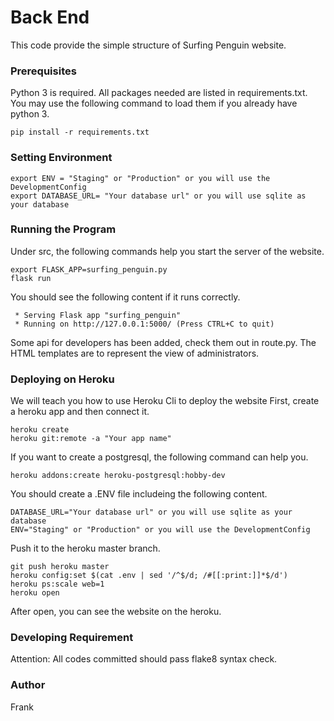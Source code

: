 # Back End
This code provide the simple structure of Surfing Penguin website.

### Prerequisites
Python 3 is required.
All packages needed are listed in requirements.txt.
You may use the following command to load them if you already have python 3.
```
pip install -r requirements.txt
```
### Setting Environment
```
export ENV = "Staging" or "Production" or you will use the DevelopmentConfig
export DATABASE_URL= "Your database url" or you will use sqlite as your database
```

### Running the Program
Under src, the following commands help you start the server of the website.
```
export FLASK_APP=surfing_penguin.py
flask run
```

You should see the following content if it runs correctly.
```
 * Serving Flask app "surfing_penguin"
 * Running on http://127.0.0.1:5000/ (Press CTRL+C to quit)
```
Some api for developers has been added, check them out in route.py.
The HTML templates are to represent the view of administrators.

### Deploying on Heroku
We will teach you how to use Heroku Cli to deploy the website
First, create a heroku app and then connect it.
```
heroku create
heroku git:remote -a "Your app name"
```

If you want to create a postgresql, the following command can help you.
```
heroku addons:create heroku-postgresql:hobby-dev
```

You should create a .ENV file includeing the following content.
```
DATABASE_URL="Your database url" or you will use sqlite as your database
ENV="Staging" or "Production" or you will use the DevelopmentConfig
```

Push it to the heroku master branch.
```
git push heroku master
heroku config:set $(cat .env | sed '/^$/d; /#[[:print:]]*$/d')
heroku ps:scale web=1
heroku open
```
After open, you can see the website on the heroku.
### Developing Requirement
Attention: All codes committed should pass flake8 syntax check.

### Author
Frank
